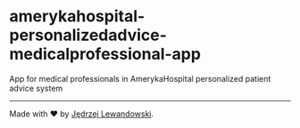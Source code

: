 # amerykahospital-personalizedadvice-medicalprofessional-app

App for medical professionals in AmerykaHospital personalized patient advice system

---

Made with ❤️ by [Jędrzej Lewandowski](https://jedrzej.lewandowski.doctor/).
